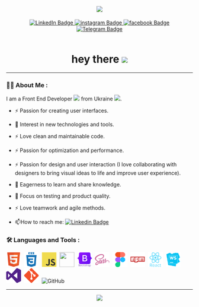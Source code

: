<div align="center">
  <div id="header">
    <img src="https://media4.giphy.com/media/v1.Y2lkPTc5MGI3NjExbnZkZW4wbXh2ajgwZTA0dzJiNnllZnMzZzJiaWZ0bWN4ZDFvbzFkeCZlcD12MV9pbnRlcm5hbF9naWZfYnlfaWQmY3Q9cw/ZgNp1w1hhRoG1Zvhhi/giphy.webp" width="160">
  </div><br>
  <div id="badges">
    <a href="https://www.linkedin.com/in/mykola-kozlenkov-41b221207/">
      <img src="https://img.shields.io/badge/LinkedIn-blue?style=for-the-badge&logo=linkedin&logoColor=white" alt="LinkedIn Badge"/>
    </a>
    <a href="https://www.instagram.com/nikolaikozlenkov/?igshid=ZmZhODViOGI%3D">
      <img src="https://img.shields.io/badge/instagram-red?style=for-the-badge&logo=instagram&logoColor=white" alt="instagram Badge"/>
    </a>
    <a href="https://www.facebook.com/profile.php?id=100017453857069&mibextid=ZbWKwL">
      <img src="https://img.shields.io/badge/facebook-blue?style=for-the-badge&logo=facebook&logoColor=white" alt="facebook Badge"/>
    </a>
     <a href="https://t.me/Nikolas82NG">
      <img src="https://img.shields.io/badge/Telegram-white?style=for-the-badge&logo=Telegram&logoColor=blue" alt="Telegram Badge"/>
    </a>
  </div>
  <img src="https://komarev.com/ghpvc/?username=your-github-username&style=flat-square&color=blue" alt=""/>
  <h1>
    hey there
    <img src="https://media.giphy.com/media/hvRJCLFzcasrR4ia7z/giphy.gif" width="30px"/>
  </h1>
</div>

---

### :man_technologist: About Me : 
I am a Front End Developer  <img src="https://media.giphy.com/media/WUlplcMpOCEmTGBtBW/giphy.gif" width="60"> from Ukraine <img src="https://rotary.de/media/artikel/online/19775/wwwgr_dove-7049752.jpg" width="40">.
- :zap: Passion for creating user interfaces.
- :telescope: Interest in new technologies and tools.
- :zap: Love clean and maintainable code.
- :zap: Passion for optimization and performance.
- :zap: Passion for design and user interaction (I love collaborating with designers to bring visual ideas to life and improve user experience).
- :seedling: Eagerness to learn and share knowledge.
- :telescope: Focus on testing and product quality.
- :zap: Love teamwork and agile methods.

- :mailbox:How to reach me: [![Linkedin Badge](https://img.shields.io/badge/-Linkedin-blue?style=flat&logo=Linkedin&logoColor=white)](https://www.linkedin.com/in/mykola-kozlenkov-41b221207/)

### :hammer_and_wrench: Languages and Tools :
<div>
  <img src="https://github.com/devicons/devicon/blob/master/icons/html5/html5-original.svg" title="HTML5" alt="HTML" width="40" height="40"/>&nbsp;
  <img src="https://github.com/devicons/devicon/blob/master/icons/css3/css3-plain-wordmark.svg"  title="CSS3" alt="CSS" width="40" height="40"/>&nbsp;
  <img src="https://github.com/devicons/devicon/blob/master/icons/javascript/javascript-original.svg" title="JavaScript" alt="JavaScript" width="40" height="40"/>&nbsp;
  <img src="https://bradlc.gallerycdn.vsassets.io/extensions/bradlc/vscode-tailwindcss/0.2.0/1558040563649/Microsoft.VisualStudio.Services.Icons.Default" width="40" height="40">&nbsp;
  <img src="https://github.com/devicons/devicon/blob/master/icons/bootstrap/bootstrap-original-wordmark.svg" title="Bootstrap" alt="Bootstrap" width="40" height="40"/>&nbsp;
  <img src="https://github.com/devicons/devicon/blob/master/icons/sass/sass-original.svg" title="Sass" alt="Sass" width="40" height="40"/>&nbsp;
  <img src="https://github.com/devicons/devicon/blob/master/icons/figma/figma-original.svg" title="Figma" alt="Figma" width="40" height="40"/>&nbsp;
  <img src="https://github.com/devicons/devicon/blob/master/icons/npm/npm-original-wordmark.svg" title="npm" alt="npm" width="40" height="40"/>&nbsp;
  <img src="https://github.com/devicons/devicon/blob/master/icons/react/react-original-wordmark.svg" title="React" alt="React" width="40" height="40"/>&nbsp;
  <img src="https://github.com/devicons/devicon/blob/master/icons/webstorm/webstorm-plain.svg" title="WStorm" alt="WStorm" width="40" height="40"/>&nbsp;
  <img src="https://github.com/devicons/devicon/blob/master/icons/visualstudio/visualstudio-plain.svg" title="WSC"  alt="WSC" width="40" height="40"/>&nbsp;
  <img src="https://github.com/devicons/devicon/blob/master/icons/git/git-original.svg" title="Git" **alt="Git" width="40" height="40"/>&nbsp;
  <img src="https://media.giphy.com/media/du3J3cXyzhj75IOgvA/giphy.gif" title="GitHub" alt="GitHub" width="40" height="40"/>&nbsp;
</div>

---


<div align="center">
  <img src="https://media.giphy.com/media/BmmfETghGOPrW/giphy.gif" height="280"/>
</div>
